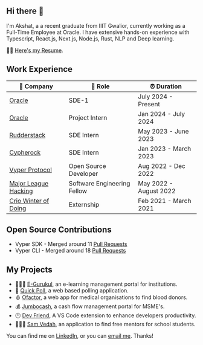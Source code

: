 ## Hi there 👋

<!--
**aidenszeto/aidenszeto** is a ✨ _special_ ✨ repository because its `README.md` (this file) appears on your GitHub profile.

Here are some ideas to get you started:

- 🔭 I’m currently working on ...
- 🌱 I’m currently learning ...
- 👯 I’m looking to collaborate on ...
- 🤔 I’m looking for help with ...
- 💬 Ask me about ...
- 📫 How to reach me: ...
- 😄 Pronouns: ...
- ⚡ Fun fact: ...
-->

I'm Akshat, a a recent graduate from IIIT Gwalior, currently working as a Full-Time Employee at Oracle. I have extensive hands-on experience with Typescript, React.js, Next.js, Node.js, Rust, NLP and Deep learning. 

👨‍🎓  [Here's my Resume](https://drive.google.com/file/d/1UmphukfkwFTTu2V8PsUWoXKrvJXD_f-g/view).

## Work Experience

| 🏢 Company | 💼 Role | ⏰ Duration |
| --- | --- | --- |
| [Oracle](https://www.oracle.com) | SDE-1 | July 2024 - Present |
| [Oracle](https://www.oracle.com) | Project Intern | Jan 2024 - July 2024 |
| [Rudderstack](https://www.rudderstack.com) | SDE Intern | May 2023 - June 2023 |
| [Cypherock](https://www.cypherock.com) | SDE Intern | Jan 2023 - March 2023 |
| [Vyper Protocol](https://www.vyperprotocol.io/) | Open Source Developer | Aug 2022 - Dec 2022 |
| [Major League Hacking](https://fellowship.mlh.io/) | Software Engineering Fellow | May 2022 - August 2022 |
| [Crio Winter of Doing](https://www.crio.do/crio-winter-of-doing/) | Externship | Feb 2021 - March 2021 |

## Open Source Contributions
- Vyper SDK - Merged around 11 [Pull Requests](https://github.com/vyper-protocol/vyper-core/pulls?q=is%3Apr+is%3Aclosed+author%3Aiamakshat01)
- Vyper CLI - Merged around 18 [Pull Requests](https://github.com/vyper-protocol/vyper-cli/pulls?q=is%3Apr+author%3Aiamakshat01+)

## My Projects
- 👩🏻‍🏫 [E-Gurukul](https://e-gurukul.netlify.app/), an e-learning management portal for institutions.
- 🧿 [Quick Poll](https://quickpoll-one.vercel.app/), a web based polling application.
- 🩸 [Ofactor](https://ofactor.netlify.app/), a web app for medical organisations to find blood donors.
- 💰 [Jumbocash](https://jumbocash.netlify.app/), a cash flow management portal for MSME's. 
- 🕛 [Dev Friend](https://marketplace.visualstudio.com/items?itemName=DevFriend.dev-friend), A VS Code extension to enhance developers productivity.
- 👩🏻‍🏫 [Sam Vedah](https://samvedah.netlify.app/), an application to find free mentors for school students.

You can find me on [LinkedIn](https://www.linkedin.com/in/mangal-akshat/), or you can [email me](mailto:akshatmangal1105@gmail.com). Thanks! 
